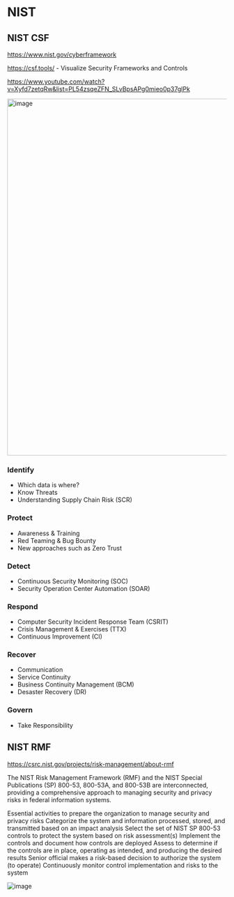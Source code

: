 # NIST

## NIST CSF
https://www.nist.gov/cyberframework

https://csf.tools/ - Visualize Security Frameworks and Controls

https://www.youtube.com/watch?v=Xyfd7zetqRw&list=PL54zsqeZFN_SLvBpsAPg0mieo0p37glPk

<img width="819" alt="image" src="https://github.com/schroray/Security-Consulting/assets/4217443/ee4f1ef6-33ab-4c03-8398-40b654678407">

### Identify
- Which data is where?
- Know Threats
- Understanding Supply Chain Risk (SCR)

### Protect
- Awareness & Training
- Red Teaming & Bug Bounty
- New approaches such as Zero Trust

### Detect
- Continuous Security Monitoring (SOC)
- Security Operation Center Automation (SOAR)

### Respond
- Computer Security Incident Response Team (CSRIT)
- Crisis Management & Exercises (TTX)
- Continuous Improvement (CI)

### Recover
- Communication
- Service Continuity
- Business Continuity Management (BCM)
- Desaster Recovery (DR)

### Govern
- Take Responsibility

## NIST RMF

https://csrc.nist.gov/projects/risk-management/about-rmf

The NIST Risk Management Framework (RMF) and the NIST Special Publications (SP) 800-53, 800-53A, and 800-53B are interconnected, providing a comprehensive approach to managing security and privacy risks in federal information systems.

Essential activities to prepare the organization to manage security and privacy risks 
Categorize the system and information processed, stored, and transmitted based on an impact analysis
Select the set of NIST SP 800-53 controls to protect the system based on risk assessment(s)
Implement the controls and document how controls are deployed
Assess to determine if the controls are in place, operating as intended, and producing the desired results
Senior official makes a risk-based decision to authorize the system (to operate)
Continuously monitor control implementation and risks to the system

![image](https://github.com/schroray/Security-Consulting/assets/4217443/db20bfe3-d12d-4365-a20d-248a9ae7bc8e)
